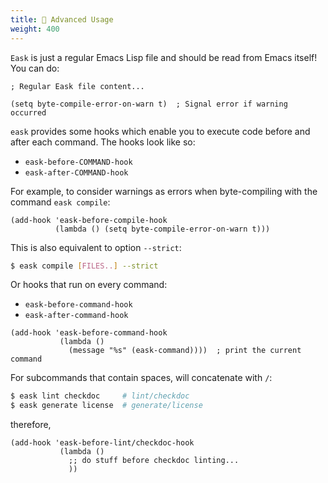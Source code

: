 ```yaml
---
title: 🔧 Advanced Usage
weight: 400
---
```


`Eask` is just a regular Emacs Lisp file and should be read from Emacs itself!
You can do:

```elisp
; Regular Eask file content...

(setq byte-compile-error-on-warn t)  ; Signal error if warning occurred
```

`eask` provides some hooks which enable you to execute code before and after
each command. The hooks look like so:

* `eask-before-COMMAND-hook`
* `eask-after-COMMAND-hook`

For example, to consider warnings as errors when byte-compiling with the command
`eask compile`:

```elisp
(add-hook 'eask-before-compile-hook
          (lambda () (setq byte-compile-error-on-warn t)))
```

This is also equivalent to option `--strict`:

```sh
$ eask compile [FILES..] --strict
```

Or hooks that run on every command:

* `eask-before-command-hook`
* `eask-after-command-hook`

```elisp
(add-hook 'eask-before-command-hook
           (lambda ()
             (message "%s" (eask-command))))  ; print the current command
```

For subcommands that contain spaces, will concatenate with `/`:

```sh
$ eask lint checkdoc     # lint/checkdoc
$ eask generate license  # generate/license
```

therefore,

```elisp
(add-hook 'eask-before-lint/checkdoc-hook
           (lambda ()
             ;; do stuff before checkdoc linting...
             ))
```
